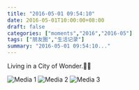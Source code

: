 ```yaml
---
title: "2016-05-01 09:54:10"
date: 2016-05-01T10:00:00+08:00
draft: false
categories: ["moments","2016","2016-05"]
tags: ["朋友圈","生活记录"]
summary: "2016-05-01 09:54:10..."
---
```


Living in a City of Wonder.💃🏻

![Media 1](/Moments/photos/2016-05-01/201605010954100.jpg)
![Media 2](/Moments/photos/2016-05-01/201605010954101.jpg)
![Media 3](/Moments/photos/2016-05-01/201605010954102.jpg)


